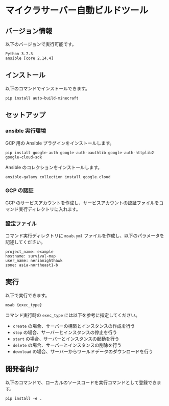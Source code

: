 # マイクラサーバー自動ビルドツール

## バージョン情報

以下のバージョンで実行可能です。

```console
Python 3.7.3
ansible [core 2.14.4]
```

## インストール

以下のコマンドでインストールできます。

```console
pip install auto-build-minecraft
```

## セットアップ

### ansible 実行環境

GCP 用の Ansible プラグインをインストールします。

```console
pip install google-auth google-auth-oauthlib google-auth-httplib2 google-cloud-sdk
```

Ansible のコレクションをインストールします。

```console
ansible-galaxy collection install google.cloud
```

### GCP の認証

GCP のサービスアカウントを作成し、サービスアカウントの認証ファイルをコマンド実行ディレクトリに入れます。

### 設定ファイル

コマンド実行ディレクトリに `msab.yml` ファイルを作成し、以下のパラメータを記述してください。

```console
project_name: example
hostname: survival-map
user_name: nerianighthawk
zone: asia-northeast1-b
```

## 実行

以下で実行できます。

```console
msab {exec_type}
```

コマンド実行時の `exec_type` には以下を参考に指定してください。

- `create` の場合、サーバーの構築とインスタンスの作成を行う
- `stop` の場合、サーバーとインスタンスの停止を行う
- `start` の場合、サーバーとインスタンスの起動を行う
- `delete` の場合、サーバーとインスタンスの削除を行う
- `download` の場合、サーバーからワールドデータのダウンロードを行う

## 開発者向け

以下のコマンドで、ローカルのソースコードを実行コマンドとして登録できます。

```console
pip install -e .
```
